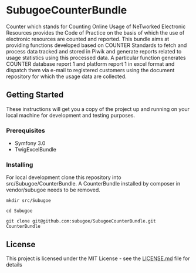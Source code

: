 # SubugoeCounterBundle

Counter which stands for Counting Online Usage of NeTworked Electronic Resources provides the Code of Practice on the basis of which the use of electronic resources are counted and reported. This bundle aims at providing functions developed based on COUNTER Standards to fetch and process data tracked and stored in Piwik and generate reports related to usage statistics using this processed data. A particular function generates COUNTER database report 1 and platform report 1 in excel format and dispatch them via e-mail to registered customers using the document repository for which the usage data are collected. 
## Getting Started

These instructions will get you a copy of the project up and running on your local machine for development and testing purposes.

### Prerequisites

* Symfony 3.0
* TwigExcelBundle

### Installing

For local development clone this repository into src/Subugoe/CounterBundle. A CounterBundle installed by composer in vendor/subugoe needs to be removed.

```mkdir src/Subugoe```

```cd Subugoe```

```git clone git@github.com:subugoe/SubugoeCounterBundle.git CounterBundle```

## License

This project is licensed under the MIT License - see the [LICENSE.md](LICENSE.md) file for details
